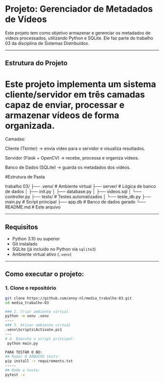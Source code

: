 # Projeto: Gerenciador de Metadados de Vídeos

Este projeto tem como objetivo armazenar e gerenciar os metadados de vídeos processados, utilizando Python e SQLite. Ele faz parte do trabalho 03 da disciplina de Sistemas Distribuídos.

---

## Estrutura do Projeto



# Este projeto implementa um sistema cliente/servidor em três camadas capaz de enviar, processar e armazenar vídeos de forma organizada.

Camadas:

Cliente (Tkinter) → envia vídeo para o servidor e visualiza resultados.

Servidor (Flask + OpenCV) → recebe, processa e organiza vídeos.

Banco de Dados (SQLite) → guarda os metadados dos vídeos.

#Estrutura de Pasta

trabalho 03/ ├── .venv/ # Ambiente virtual ├── server/ # Lógica de banco de dados │ ├── init.py │ ├── database.py │ ├── videos.sql │ └── controller.py ├── tests/ # Testes automatizados │ └── teste_db.py ├── main.py # Script principal ├── app.db # Banco de dados gerado └── README.md # Este arquivo


---

## Requisitos

- Python 3.10 ou superior
- Git instalado
- SQLite (já incluído no Python via `sqlite3`)
- Ambiente virtual ativo (`.venv`)

---

## Como executar o projeto:

### 1. Clone o repositório

```bash
git clone https://github.com/anny-nl/media_trabalho-03.git
cd media_trabalho-03

### 2. Criar ambiente virtual
python -m venv .venv
----
### 3. Ativar ambiente virtual
.venv\Scripts\Activate.ps1
---
# 4. Execute o script principal:
 python main.py

PARA TESTAR O BD:
## Rodar O ARQUIVO tests:
pip install -r requirements.txt
-----
## Rode o teste:
pytest -v


